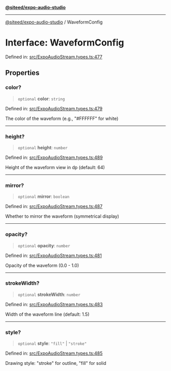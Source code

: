 [**@siteed/expo-audio-studio**](../README.md)

***

[@siteed/expo-audio-studio](../README.md) / WaveformConfig

# Interface: WaveformConfig

Defined in: [src/ExpoAudioStream.types.ts:477](https://github.com/deeeed/expo-audio-stream/blob/bb8418f2156d531377247a6d4095112560ff975f/packages/expo-audio-studio/src/ExpoAudioStream.types.ts#L477)

## Properties

### color?

> `optional` **color**: `string`

Defined in: [src/ExpoAudioStream.types.ts:479](https://github.com/deeeed/expo-audio-stream/blob/bb8418f2156d531377247a6d4095112560ff975f/packages/expo-audio-studio/src/ExpoAudioStream.types.ts#L479)

The color of the waveform (e.g., "#FFFFFF" for white)

***

### height?

> `optional` **height**: `number`

Defined in: [src/ExpoAudioStream.types.ts:489](https://github.com/deeeed/expo-audio-stream/blob/bb8418f2156d531377247a6d4095112560ff975f/packages/expo-audio-studio/src/ExpoAudioStream.types.ts#L489)

Height of the waveform view in dp (default: 64)

***

### mirror?

> `optional` **mirror**: `boolean`

Defined in: [src/ExpoAudioStream.types.ts:487](https://github.com/deeeed/expo-audio-stream/blob/bb8418f2156d531377247a6d4095112560ff975f/packages/expo-audio-studio/src/ExpoAudioStream.types.ts#L487)

Whether to mirror the waveform (symmetrical display)

***

### opacity?

> `optional` **opacity**: `number`

Defined in: [src/ExpoAudioStream.types.ts:481](https://github.com/deeeed/expo-audio-stream/blob/bb8418f2156d531377247a6d4095112560ff975f/packages/expo-audio-studio/src/ExpoAudioStream.types.ts#L481)

Opacity of the waveform (0.0 - 1.0)

***

### strokeWidth?

> `optional` **strokeWidth**: `number`

Defined in: [src/ExpoAudioStream.types.ts:483](https://github.com/deeeed/expo-audio-stream/blob/bb8418f2156d531377247a6d4095112560ff975f/packages/expo-audio-studio/src/ExpoAudioStream.types.ts#L483)

Width of the waveform line (default: 1.5)

***

### style?

> `optional` **style**: `"fill"` \| `"stroke"`

Defined in: [src/ExpoAudioStream.types.ts:485](https://github.com/deeeed/expo-audio-stream/blob/bb8418f2156d531377247a6d4095112560ff975f/packages/expo-audio-studio/src/ExpoAudioStream.types.ts#L485)

Drawing style: "stroke" for outline, "fill" for solid
